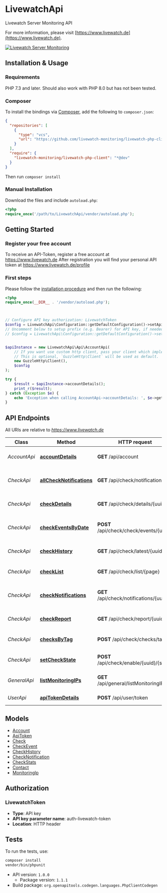# LivewatchApi

Livewatch Server Monitoring API

For more information, please visit [https://www.livewatch.de](https://www.livewatch.de).

[![Livewatch Server Monitoring](https://www.livewatch.de/build/media/external/logo.png)](https://www.livewatch.de)

## Installation & Usage

### Requirements

PHP 7.3 and later.
Should also work with PHP 8.0 but has not been tested.

### Composer

To install the bindings via [Composer](https://getcomposer.org/), add the following to `composer.json`:

```json
{
  "repositories": [
    {
      "type": "vcs",
      "url": "https://github.com/livewatch-monitoring/livewatch-php-client.git"
    }
  ],
  "require": {
    "livewatch-monitoring/livewatch-php-client": "*@dev"
  }
}
```

Then run `composer install`

### Manual Installation

Download the files and include `autoload.php`:

```php
<?php
require_once('/path/to/LivewatchApi/vendor/autoload.php');
```

## Getting Started

### Register your free account

To receive an API-Token, register a free account at https://www.livewatch.de
After registration you will find your personal API token at https://www.livewatch.de/profile

### First steps

Please follow the [installation procedure](#installation--usage) and then run the following:

```php
<?php
require_once(__DIR__ . '/vendor/autoload.php');



// Configure API key authorization: LivewatchToken
$config = LivewatchApi\Configuration::getDefaultConfiguration()->setApiKey('auth-livewatch-token', 'YOUR_API_KEY');
// Uncomment below to setup prefix (e.g. Bearer) for API key, if needed
// $config = LivewatchApi\Configuration::getDefaultConfiguration()->setApiKeyPrefix('auth-livewatch-token', 'Bearer');


$apiInstance = new LivewatchApi\Api\AccountApi(
    // If you want use custom http client, pass your client which implements `GuzzleHttp\ClientInterface`.
    // This is optional, `GuzzleHttp\Client` will be used as default.
    new GuzzleHttp\Client(),
    $config
);

try {
    $result = $apiInstance->accountDetails();
    print_r($result);
} catch (Exception $e) {
    echo 'Exception when calling AccountApi->accountDetails: ', $e->getMessage(), PHP_EOL;
}

```

## API Endpoints

All URIs are relative to *https://www.livewatch.de*

Class | Method | HTTP request | Description
------------ | ------------- | ------------- | -------------
*AccountApi* | [**accountDetails**](docs/Api/AccountApi.md#accountdetails) | **GET** /api/account | Get Account details
*CheckApi* | [**allCheckNotifications**](docs/Api/CheckApi.md#allchecknotifications) | **GET** /api/check/notifications | Get notifications of all checks
*CheckApi* | [**checkDetails**](docs/Api/CheckApi.md#checkdetails) | **GET** /api/check/details/{uuid} | Get details of one check
*CheckApi* | [**checkEventsByDate**](docs/Api/CheckApi.md#checkeventsbydate) | **POST** /api/check/check/events/{uuid} | Get events of one check by date
*CheckApi* | [**checkHistory**](docs/Api/CheckApi.md#checkhistory) | **GET** /api/check/latest/{uuid} | Get history of one check
*CheckApi* | [**checkList**](docs/Api/CheckApi.md#checklist) | **GET** /api/check/list/{page} | List all your checks configured
*CheckApi* | [**checkNotifications**](docs/Api/CheckApi.md#checknotifications) | **GET** /api/check/notifications/{uuid} | Get notifications of one check
*CheckApi* | [**checkReport**](docs/Api/CheckApi.md#checkreport) | **GET** /api/check/report/{uuid} | Get report of one check
*CheckApi* | [**checksByTag**](docs/Api/CheckApi.md#checksbytag) | **POST** /api/check/checks/tag | Get report of checks by Tag
*CheckApi* | [**setCheckState**](docs/Api/CheckApi.md#setcheckstate) | **POST** /api/check/enable/{uuid}/{state} | Enable or disable a check
*GeneralApi* | [**listMonitoringIPs**](docs/Api/GeneralApi.md#listmonitoringips) | **GET** /api/general/listMonitoringIPs | List all our IPs with details
*UserApi* | [**apiTokenDetails**](docs/Api/UserApi.md#apitokendetails) | **POST** /api/user/token | Get your API-Token

## Models

- [Account](docs/Model/Account.md)
- [ApiToken](docs/Model/ApiToken.md)
- [Check](docs/Model/Check.md)
- [CheckEvent](docs/Model/CheckEvent.md)
- [CheckHistory](docs/Model/CheckHistory.md)
- [CheckNotification](docs/Model/CheckNotification.md)
- [CheckStats](docs/Model/CheckStats.md)
- [Contact](docs/Model/Contact.md)
- [MonitoringIp](docs/Model/MonitoringIp.md)

## Authorization

### LivewatchToken

- **Type**: API key
- **API key parameter name**: auth-livewatch-token
- **Location**: HTTP header


## Tests

To run the tests, use:

```bash
composer install
vendor/bin/phpunit
```

- API version: `1.0.0`
    - Package version: `1.1.1`
- Build package: `org.openapitools.codegen.languages.PhpClientCodegen`
